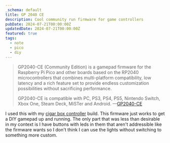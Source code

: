 ```yaml
---
_schema: default
title: GP 2040 CE
description: Cool community run firmware for game controllers
pubDate: 2024-07-21T00:00:00Z
updatedDate: 2024-07-21T00:00:00Z
featured: true
tags:
  - note
  - pico
  - diy
---
```

> GP2040-CE (Community Edition) is a gamepad firmware for the Raspberry Pi Pico and other boards based on the RP2040 microcontrollers that combines multi-platform compatibility, low latency and a rich feature set to provide endless customization possibilities without sacrificing performance.
>
> GP2040-CE is compatible with PC, PS3, PS4, PS5, Nintendo Switch, Xbox One, Steam Deck, MiSTer and Android.
> —[GP2040-CE](https://gp2040-ce.info/)

I used this with my [cigar box controller](/note/cigar-box-controller) build.
This firmware just works to get a DIY gamepad up and running. The only part that
was less than desirable in my context is I have buttons with leds in them that
aren't addressible like the firmware wants so I don't think I can use the lights
without switching to something more custom.